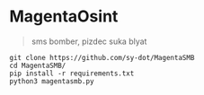 # MagentaOsint
> sms bomber, pizdec suka blyat

```
git clone https://github.com/sy-dot/MagentaSMB
cd MagentaSMB/
pip install -r requirements.txt
python3 magentasmb.py
```
 
